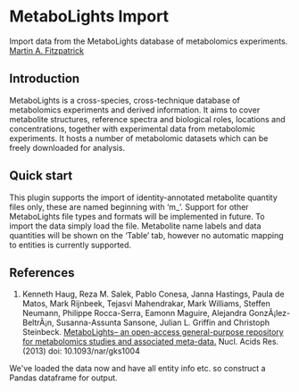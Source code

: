 MetaboLights Import
===================

Import data from the MetaboLights database of metabolomics experiments.  
[Martin A. Fitzpatrick][]

Introduction
------------

MetaboLights is a cross-species, cross-technique database of metabolomics experiments and derived information. It aims to cover metabolite structures, reference spectra and biological roles, locations and concentrations, together with experimental data from metabolomic experiments. It hosts a number of metabolomic datasets which can be freely downloaded for analysis.

Quick start
-----------

This plugin supports the import of identity-annotated metabolite quantity files only, these are named beginning with ‘m\_’. Support for other MetaboLights file types and formats will be implemented in future. To import the data simply load the file. Metabolite name labels and data quantities will be shown on the ‘Table’ tab, however no automatic mapping to entities is currently supported.

References
----------

1.  Kenneth Haug, Reza M. Salek, Pablo Conesa, Janna Hastings, Paula de Matos, Mark Rijnbeek, Tejasvi Mahendrakar, Mark Williams, Steffen Neumann, Philippe Rocca-Serra, Eamonn Maguire, Alejandra GonzÃ¡lez-BeltrÃ¡n, Susanna-Assunta Sansone, Julian L. Griffin and Christoph Steinbeck. [MetaboLights– an open-access general-purpose repository for metabolomics studies and associated meta-data.][] Nucl. Acids Res. (2013) doi: 10.1093/nar/gks1004


  [Martin A. Fitzpatrick]: http://martinfitzpatrick.name/
  [MetaboLights– an open-access general-purpose repository for metabolomics studies and associated meta-data.]: http://nar.oxfordjournals.org/content/41/D1/D781

We've loaded the data now and have all entity info etc. so construct a Pandas dataframe for output.